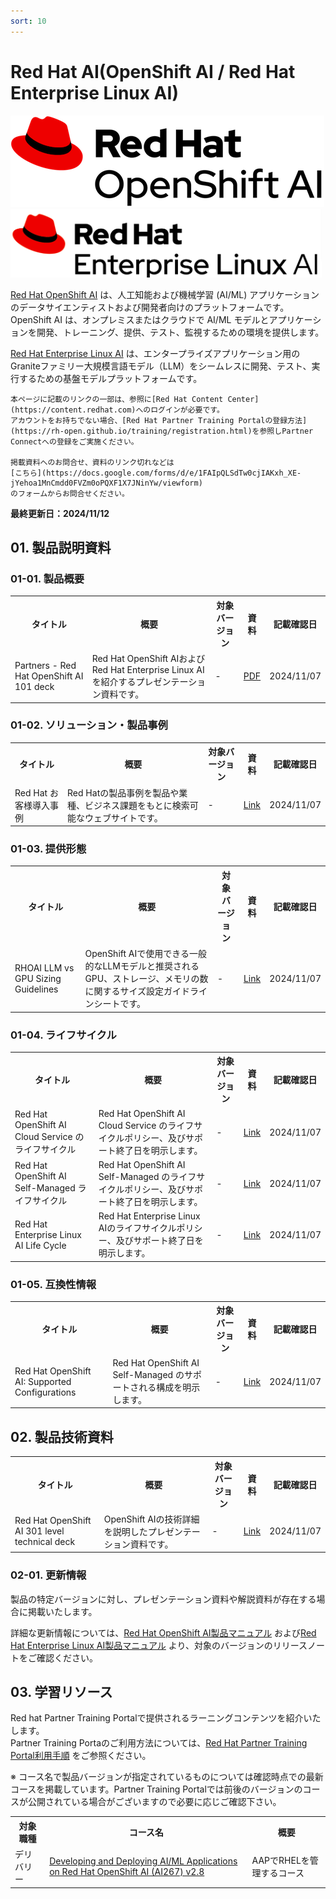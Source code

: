 ```yaml
---
sort: 10
---
```


# Red Hat AI(OpenShift AI / Red Hat Enterprise Linux AI)

<img src="images/Logo-Red_Hat-OpenShift_AI-A-Standard-RGB.png?raw=true" alt="ocpai-logo" title="ocpai">
<img src="images/Logo-Red_Hat-Enterprise-Linux-AI-A-Red-RGB.png?raw=true" alt="rhai-logo" title="rhai">

[Red Hat OpenShift AI](https://www.redhat.com/ja/technologies/cloud-computing/openshift/openshift-ai) 
は、人工知能および機械学習 (AI/ML) アプリケーションのデータサイエンティストおよび開発者向けのプラットフォームです。
OpenShift AI は、オンプレミスまたはクラウドで AI/ML モデルとアプリケーションを開発、トレーニング、提供、テスト、監視するための環境を提供します。

[Red Hat Enterprise Linux AI](https://www.redhat.com/en/technologies/linux-platforms/enterprise-linux/ai) 
は、エンタープライズアプリケーション用のGraniteファミリー大規模言語モデル（LLM）をシームレスに開発、テスト、実行するための基盤モデルプラットフォームです。

```note
本ページに記載のリンクの一部は、参照に[Red Hat Content Center](https://content.redhat.com)へのログインが必要です。
アカウントをお持ちでない場合、[Red Hat Partner Training Portalの登録方法](https://rh-open.github.io/training/registration.html)を参照しPartner Connectへの登録をご実施ください。

掲載資料へのお問合せ、資料のリンク切れなどは
[こちら](https://docs.google.com/forms/d/e/1FAIpQLSdTw0cjIAKxh_XE-jYehoa1MnCmdd0FVZm0oPQXF1X7JNinYw/viewform)
のフォームからお問合せください。
```

<b>
最終更新日：2024/11/12
</b>

## 01. 製品説明資料

### 01-01. 製品概要

<table>
  <tr><!-- 行1（見出し）-->
    <th>タイトル</th><th>概要</th><th>対象バージョン</th><th>資料</th><th>記載確認日</th>
  </tr>

  <tr>
    <td><!--  ドキュメント名  -->
      Partners - Red Hat OpenShift AI 101 deck
    </td>
    <td><!--  概要  -->
      Red Hat OpenShift AIおよびRed Hat Enterprise Linux AIを紹介するプレゼンテーション資料です。
    </td>
    <td><!--  対象バージョン  -->
      -
    </td>
    <td>
      <!--  リンク先  -->
      <a href="
        https://content.redhat.com/us/en/assets/display.html?id=f50f4634-ad7e-4872-bbcd-8fc179d0a90b
     " target="_blank" rel="noreferrer noopener">
        <!--  ドキュメント名  -->
        PDF
      </a>
    </td>
    <td>
      <!--  記載確認日  -->2024/11/07
    </td>
  </tr>
</table>

### 01-02. ソリューション・製品事例

<table>
  <tr><!-- 行1（見出し）-->
    <th>タイトル</th><th>概要</th><th>対象バージョン</th><th>資料</th><th>記載確認日</th>
  </tr>

  <tr>
    <td><!--  ドキュメント名  -->
        Red Hat お客様導入事例
    </td>
    <td><!--  概要  -->
      Red Hatの製品事例を製品や業種、ビジネス課題をもとに検索可能なウェブサイトです。
    </td>
    <td><!--  対象バージョン  -->
      -
    </td>
    <td>
      <!--  リンク先  -->
      <a href="        
        https://www.redhat.com/ja/success-stories
      " target="_blank" rel="noreferrer noopener">
        <!--  ドキュメント名  -->
        Link
      </a>
    </td>
    <td>
      <!--  記載確認日  --> 2024/11/07
    </td>
  </tr>

</table>

### 01-03. 提供形態

<table>
  <tr><!-- 行1（見出し）-->
    <th>タイトル</th><th>概要</th><th>対象バージョン</th><th>資料</th><th>記載確認日</th>
  </tr>
  <tr>
    <td><!--  ドキュメント名  -->
      RHOAI LLM vs GPU Sizing Guidelines
    </td>
    <td><!--  概要  -->
    OpenShift AIで使用できる一般的なLLMモデルと推奨されるGPU、ストレージ、メモリの数に関するサイズ設定ガイドラインシートです。
    </td>
    <td><!--  対象バージョン  -->
      -
    </td>
    <td>
      <!--  リンク先  -->
      <a href="
        https://content.redhat.com/us/en/assets/display.html?id=6706ce9a-7261-4ea2-bd67-2c2a296efd17
     " target="_blank" rel="noreferrer noopener">
        <!--  ドキュメント名  -->
         Link
      </a>
    </td>
    <td>
      <!--  記載確認日  -->2024/11/07
    </td>
  </tr>
</table>

### 01-04. ライフサイクル

<table>
  <tr><!-- 行1（見出し）-->
    <th>タイトル</th><th>概要</th><th>対象バージョン</th><th>資料</th><th>記載確認日</th>
  </tr>

  <tr>
    <td><!--  ドキュメント名  -->
        Red Hat OpenShift AI Cloud Service のライフサイクル
    </td>
    <td><!--  概要  -->
      Red Hat OpenShift AI Cloud Service のライフサイクルポリシー、及びサポート終了日を明示します。
    </td>
    <td><!--  対象バージョン  -->
      -
    </td>
    <td>
      <!--  リンク先  -->
      <a href="  
        https://access.redhat.com/ja/support/policy/updates/rhods/lifecycle
     " target="_blank" rel="noreferrer noopener">
        <!--  ドキュメント名  -->
        Link
      </a>
    </td>
    <td>
      <!--  記載確認日  -->2024/11/07
    </td>
  </tr>

  <tr>
    <td><!--  ドキュメント名  -->
        Red Hat OpenShift AI Self-Managed ライフサイクル
    </td>
    <td><!--  概要  -->
      Red Hat OpenShift AI Self-Managed のライフサイクルポリシー、及びサポート終了日を明示します。
    </td>
    <td><!--  対象バージョン  -->
      -
    </td>
    <td>
      <!--  リンク先  -->
      <a href="  
        https://access.redhat.com/ja/node/7003517
     " target="_blank" rel="noreferrer noopener">
        <!--  ドキュメント名  -->
        Link
      </a>
    </td>
    <td>
      <!--  記載確認日  -->2024/11/07
    </td>
  </tr>

  <tr>
    <td><!--  ドキュメント名  -->
        Red Hat Enterprise Linux AI Life Cycle
    </td>
    <td><!--  概要  -->
      Red Hat Enterprise Linux AIのライフサイクルポリシー、及びサポート終了日を明示します。
    </td>
    <td><!--  対象バージョン  -->
      -
    </td>
    <td>
      <!--  リンク先  -->
      <a href="  
        https://access.redhat.com/support/policy/updates/rhelai
     " target="_blank" rel="noreferrer noopener">
        <!--  ドキュメント名  -->
        Link
      </a>
    </td>
    <td>
      <!--  記載確認日  -->2024/11/07
    </td>
  </tr>

</table>


### 01-05. 互換性情報

<table>
  <tr><!-- 行1（見出し）-->
    <th>タイトル</th><th>概要</th><th>対象バージョン</th><th>資料</th><th>記載確認日</th>
  </tr>

  <tr>
    <td><!--  ドキュメント名  -->
      Red Hat OpenShift AI: Supported Configurations
    </td>
    <td><!--  概要  -->
      Red Hat OpenShift AI Self-Managed のサポートされる構成を明示します。
    </td>
    <td><!--  対象バージョン  -->
      -
    </td>
    <td>
      <!--  リンク先  -->
      <a href="  
        https://access.redhat.com/articles/rhoai-supported-configs
     " target="_blank" rel="noreferrer noopener">
        <!--  ドキュメント名  -->
        Link
      </a>
    </td>
    <td>
      <!--  記載確認日  -->2024/11/07
    </td>
  </tr>

</table>

## 02. 製品技術資料

<table>
  <tr><!-- 行1（見出し）-->
    <th>タイトル</th><th>概要</th><th>対象バージョン</th><th>資料</th><th>記載確認日</th>
  </tr>

  <tr>
    <td><!--  ドキュメント名  -->
      Red Hat OpenShift AI 301 level technical deck
    </td>
    <td><!--  概要  -->
      OpenShift AIの技術詳細を説明したプレゼンテーション資料です。
    </td>
    <td><!--  対象バージョン  -->
      -
    </td>
    <td>
      <!--  リンク先  -->
      <a href="
      https://content.redhat.com/us/en/assets/display.html?id=905ee403-e408-41a6-8ed0-d0b908a8da93
     " target="_blank" rel="noreferrer noopener">
        <!--  ドキュメント名  -->
        Link
      </a>
    </td>
    <td>
      <!--  記載確認日  -->2024/11/07
    </td>
  </tr>

</table>

### 02-01. 更新情報

製品の特定バージョンに対し、プレゼンテーション資料や解説資料が存在する場合に掲載いたします。

詳細な更新情報については、[Red Hat OpenShift AI製品マニュアル](https://docs.redhat.com/ja/documentation/red_hat_openshift_ai_self-managed) および[Red Hat Enterprise Linux AI製品マニュアル](https://docs.redhat.com/ja/documentation/red_hat_enterprise_linux_ai) より、対象のバージョンのリリースノートをご確認ください。

## 03. 学習リソース

Red hat Partner Training Portalで提供されるラーニングコンテンツを紹介いたします。<br>
Partner Training Portaのご利用方法については、[Red Hat Partner Training Portal利用手順](../offering/usage-ptp.html) をご参照ください。<br>

※ コース名で製品バージョンが指定されているものについては確認時点での最新コースを掲載しています。Partner Training Portalでは前後のバージョンのコースが公開されている場合がございますので必要に応じご確認下さい。

<table>
  <tr><!-- 行1（見出し）-->
    <th>対象職種</th><th>コース名</th><th>概要</th>
  </tr>

  <tr>
    <td ><!--  ドキュメント名  -->
        デリバリー
    </td>
    <td ><!--  ドキュメント名  -->
      <a href="
        https://training-lms.redhat.com/sso/saml/auth/rhopen?RelayState=deeplinkoffering%3D61020752
       " target="_blank" rel="noreferrer noopener">
        <!--  ドキュメント名  -->
        Developing and Deploying AI/ML Applications on Red Hat OpenShift AI (AI267) v2.8
      </a>
    </td>
    <td><!--  概要  -->
      AAPでRHELを管理するコース
    </td>
  </tr>

</table>
